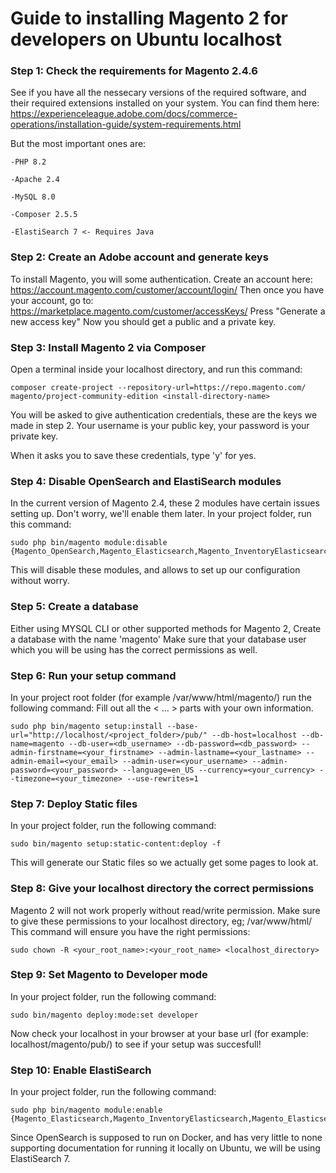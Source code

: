 # Guide to installing Magento 2 for developers on Ubuntu localhost

### Step 1: Check the requirements for Magento 2.4.6
See if you have all the nessecary versions of the required software, and their required extensions installed on your system.
You can find them here: https://experienceleague.adobe.com/docs/commerce-operations/installation-guide/system-requirements.html

But the most important ones are:
```
-PHP 8.2

-Apache 2.4

-MySQL 8.0 

-Composer 2.5.5

-ElastiSearch 7 <- Requires Java
```

### Step 2: Create an Adobe account and generate keys
To install Magento, you will some authentication.
Create an account here: https://account.magento.com/customer/account/login/
Then once you have your account, go to: https://marketplace.magento.com/customer/accessKeys/
Press "Generate a new access key"
Now you should get a public and a private key.

### Step 3: Install Magento 2 via Composer
Open a terminal inside your localhost directory, and run this command:

```
composer create-project --repository-url=https://repo.magento.com/ magento/project-community-edition <install-directory-name>
```

You will be asked to give authentication credentials, these are the keys we made in step 2.
Your username is your public key,
your password is your private key.

When it asks you to save these credentials, type 'y' for yes.
        
### Step 4: Disable OpenSearch and ElastiSearch modules
In the current version of Magento 2.4, these 2 modules have certain issues setting up. Don't worry, we'll enable them later.
In your project folder, run this command:

```
sudo php bin/magento module:disable {Magento_OpenSearch,Magento_Elasticsearch,Magento_InventoryElasticsearch,Magento_Elasticsearch7}
```   
   
This will disable these modules, and allows to set up our configuration without worry.

### Step 5: Create a database
Either using MYSQL CLI or other supported methods for Magento 2, Create a database with the name 'magento'
Make sure that your database user which you will be using has the correct permissions as well.

### Step 6: Run your setup command
In your project root folder (for example /var/www/html/magento/) run the following command:
Fill out all the < ... > parts with your own information.

```
sudo php bin/magento setup:install --base-url="http://localhost/<project_folder>/pub/" --db-host=localhost --db-name=magento --db-user=<db_username> --db-password=<db_password> --admin-firstname=<your_firstname> --admin-lastname=<your_lastname> --admin-email=<your_email> --admin-user=<your_username> --admin-password=<your_password> --language=en_US --currency=<your_currency> --timezone=<your_timezone> --use-rewrites=1
```

### Step 7: Deploy Static files
In your project folder, run the following command:

```
sudo bin/magento setup:static-content:deploy -f
```

This will generate our Static files so we actually get some pages to look at.

### Step 8: Give your localhost directory the correct permissions
Magento 2 will not work properly without read/write permission. Make sure to give these permissions to your localhost directory, eg; /var/www/html/
This command will ensure you have the right permissions:

```
sudo chown -R <your_root_name>:<your_root_name> <localhost_directory>
```

### Step 9: Set Magento to Developer mode
In your project folder, run the following command:

```
sudo bin/magento deploy:mode:set developer
```

Now check your localhost in your browser at your base url (for example: localhost/magento/pub/) to see if your setup was succesfull!


### Step 10: Enable ElastiSearch
In your project folder, run the following command:

```
sudo php bin/magento module:enable {Magento_Elasticsearch,Magento_InventoryElasticsearch,Magento_Elasticsearch7}
```

Since OpenSearch is supposed to run on Docker, and has very little to none supporting documentation for running it locally on Ubuntu, we will be using ElastiSearch 7.







